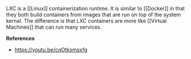 LXC is a [[Linux]] containerization runtime. It is similar to [[Docker]] in that they both build containers from images that are run on top of the system kernal. The difference is that LXC containers are more like [[Virtual Machines]] that can run many services.

**References**
- https://youtu.be/cqOtksmsxfg